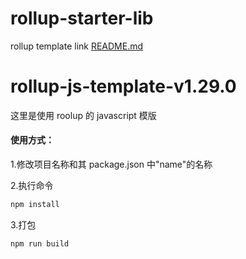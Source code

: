 # rollup-starter-lib

rollup template link [README.md](https://github.com/rollup/rollup-starter-lib/tree/babel)

# rollup-js-template-v1.29.0

这里是使用 roolup 的 javascript 模版

#### 使用方式：

1.修改项目名称和其 package.json 中"name"的名称

2.执行命令

```bash
npm install
```

3.打包

```bash
npm run build
```
